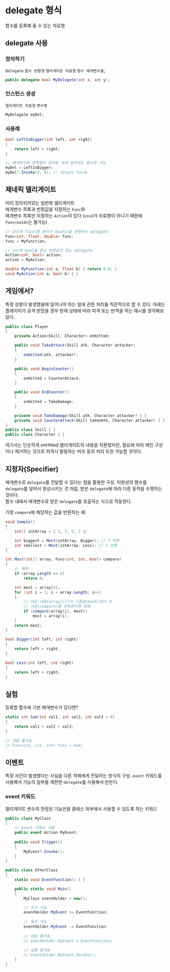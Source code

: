# delegate 형식

함수를 등록해 둘 수 있는 자료형

## delegate 사용

### 정의하기

`delegate` `함수 반환형` `델리게이트 자료형` `함수 매개변수들`;

```C#
public delegate bool MyDelegate(int x, int y);
```

### 인스턴스 생성

`델리게이트 자료형` `변수명`

```C#
MyDelegate myDel;
```

### 사용례

```C#
bool LeftIsBigger(int left, int right)
{
    return left > right;
}

// 매개변수와 반환형이 정의된 것과 일치하는 함수만 가능
myDel = LeftIsBigger;
myDel?.Invoke(3, 6); // return false
```

## 제네릭 델리게이트

미리 정의되어있는 일반화 델리게이트  
매개변수 목록과 반환값을 지정하는 `Func`와  
매개변수 목록만 지정하는 `Action`이 있다  (`void`가 자료형이 아니기 때문에 `Func<void>`는 불가능)

```C#
// int와 float를 받아서 double을 반환하는 delegate
Func<int, float, double> func;
func = MyFunction;

// int와 bool을 받는 반환값이 없는 delegate
Action<int, bool> action;
action = MyAction;

double MyFunction(int a, float b) { return 0.0; }
void MyAction(int a, bool b) { }
```

## 게임에서?

특정 상황이 발생했을때 일어나야 하는 일에 관한 처리를 직관적으로 할 수 있다.
아래는 플레이어가 공격 받았을 경우 현재 상태에 따라 피격 또는 반격을 하는 예시를 생각해보았다.

```C#
public class Player
{
    private Action<Skill, Character> onHitted;

    public void TakeAttack(Skill atk, Character attacker)
    {
        onHitted(atk, attacker);
    }

    public void BeginCounter()
    {
        onHitted = CounterAttack;
    }

    public void EndCounter()
    {
        onHitted = TakeDamage;
    }

    private void TakeDamage(Skill atk, Character attacker) { }
    private void CounterAttack(Skill takenAtk, Character attacker) { }
}
public class Skill { }
public class Character { }
```

여기서는 단순하게 onHitted 델리게이트의 내용을 치환했지만, 필요에 따라 체인
구성이나 제거하는 것으로 피격시 발동하는 버프 등의 처리 또한 가능할 것이다.

## 지정자(Specifier)

매개변수로 `delegate`를 전달할 수 있다는 점을 활용한 구성. 미완성의 함수를
`delegate`를 넣어서 완성시키는 것 처럼, 받은 `delegate`에 따라 다른 동작을 수행하는 것이다.  
함수 내에서 매개변수로 받은 `delegate`를 호출하는 식으로 작동한다.

가장 `compare`에 해당하는 값을 반환하는 예:

```C#
void Sample()
{
    int[] intArray = { 1, 3, 5, 7 };

    int biggest = Most(intArray, Bigger); // 7 반환
    int smallest = Most(intArray, Less); // 1 반환
}

int Most(int[] array, Func<int, int, bool> compare)
{
    // 예외
    if (array.Length == 0)
        return 0;

    int most = array[0];
    for (int i = 1; i < array.Length; i++)
    {
        // 대상 내용(array[i])이 기존값(most)보다 더
        // 기준(compare)을 만족한다면 대체
        if (compare(array[i], most))
            most = array[i];
    }
    return most;
}

bool Bigger(int left, int right)
{
    return left > right;
}

bool Less(int left, int right)
{
    return left < right;
}
```

## 실험

등록할 함수에 기본 매개변수가 있다면?

```C#
static int Sum(int val1, int val2, int val3 = 0)
{
    return val1 + val2 + val3;
}

// 대입 불가능
// Func<int, int, int> func = Sum;
```

## 이벤트

특정 사건이 발생했다는 사실을 다른 객체에게 전달하는 방식의 구성. `event` 키워드를 사용해서 기능의 일부를 제한한 `delegate`를 사용해서 만든다.

### event 키워드

델리게이트 변수의 한정된 기능만을 클래스 외부에서 사용할 수 있도록 하는 키워드

```C#
public class MyClass
{
    // event 키워드 사용
    public event Action MyEvent;
    
    public void Trigger()
    {
        MyEvent?.Invoke();
    }
}

public class OtherClass
{
    static void EventFunction() { }

    public static void Main()
    {
        MyClass eventHolder = new();

        // 추가 가능
        eventHolder.MyEvent += EventFunction;
        
        // 제거 가능
        eventHolder.MyEvent -= EventFunction;
        
        // 대입 불가능
        // eventHolder.MyEvent = EventFunction;
        
        // 실행 불가능
        // eventHolder.MyEvent.Invoke();
    }
}
```
